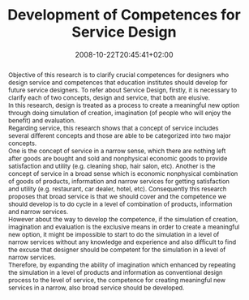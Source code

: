---
slug: development-of-competences-for-service-design
title: "Development of Competences for Service Design"
layout: publi
searchFilter: Publication
searchWeight: 8
publitype: inproceedings
subsection: conference
institution:
    heig: 1
    logo: Chiba
    short: 'Chiba U.'
    name: "Chiba University"
    web: "https://www.chiba-u.ac.jp/"
date: 2008-10-22T20:45:41+02:00
shortConf: "ISIDC 2008"
citation:
    authors:
        1: ["Ono", "Kenta", "K."]
        2: ["Levy", "Pierre", "P."]
        3: ["Ishizuka", "A.", "A."]
        4: ["Hachima", "S.", "S."]
        5: ["Watanabe", "Makoto.", "M."]
    year: 2008
    title: "Development of Competences for Service Design"
    proceedings: "the Proceedings of International Service Innovation Design Conference 2008 - ISIDC08"
    firstpage: "CD"
    publisher: ["Japanese Society for the Science of Design", "Busan, Korea"]
reference: "Ono, K., Lévy, P., Ishizuka, A., Hachima, S., & Waatanabe, M. (2008). Development of Competences for Service Design. the Proceedings of International Service Innovation Design Conference 2008 - ISIDC08. Busan, Korea."
abstract: "Objective of this research is to clarify crucial competences for designers who design service and competences that education institutes should develop for future service designers.
To refer about Service Design, firstly, it is necessary to clarify each of two concepts, design and service, that both are elusive.<br/>In this research, design is treated as a process to create a meaningful new option through doing simulation of creation, imagination (of people who will enjoy the benefit) and evaluation.<br/>Regarding service, this research shows that a concept of service includes several different concepts and those are able to be categorized into two major concepts.<br/>One is the concept of service in a narrow sense, which there are nothing left after goods are bought and sold and nonphysical economic goods to provide satisfaction and utility (e.g. cleaning shop, hair salon, etc). Another is the concept of service in a broad sense which is economic nonphysical combination of goods of products, information and narrow services for getting satisfaction and utility (e.g. restaurant, car dealer, hotel, etc). Consequently this research proposes that broad service is that we should cover and the competence we should develop is to do cycle in a level of combination of products, information and narrow services.<br/>However about the way to develop the competence, if the simulation of creation, imagination and evaluation is the exclusive means in order to create a meaningful new option, it might be impossible to start to do the simulation in a level of narrow services without any knowledge and experience and also difficult to find the excuse that designer should be competent for the simulation in a level of narrow services.<br/>Therefore, by expanding the ability of imagination which enhanced by repeating the simulation in a level of products and information as conventional design process to the level of service, the competence for creating meaningful new services in a narrow, also broad service should be developed."
link:
    1: ["paper", "paper", "https://1drv.ms/b/s!AnQx_v88q65Qv4RBqvEJkQVrPnMaug?e=oA5Hg4"]
---